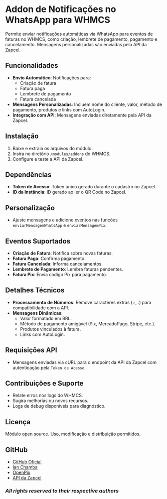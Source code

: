 # **Addon de Notificações no WhatsApp para WHMCS**

Permite enviar notificações automáticas via WhatsApp para eventos de faturas no WHMCS, como criação, lembrete de pagamento, pagamento e cancelamento. Mensagens personalizadas são enviadas pela API da Zapcel.

## **Funcionalidades**

- **Envio Automático**: Notificações para:
  - Criação de fatura
  - Fatura paga
  - Lembrete de pagamento
  - Fatura cancelada
- **Mensagens Personalizadas**: Incluem nome do cliente, valor, método de pagamento, produtos e links com AutoLogin.
- **Integração com API**: Mensagens enviadas diretamente pela API da Zapcel.

## **Instalação**
1. Baixe e extraia os arquivos do módulo.
2. Insira no diretório `/modules/addons` do WHMCS.
3. Configure e teste a API da Zapcel.

## **Dependências**
- **Token de Acesso**: Token único gerado durante o cadastro no Zapcel.
- **ID da Instância**: ID gerado ao ler o QR Code no Zapcel.

## **Personalização**
- Ajuste mensagens e adicione eventos nas funções `enviarMensagemWhatsApp` e `enviarMensagemPix`.

## **Eventos Suportados**
- **Criação de Fatura**: Notifica sobre novas faturas.
- **Fatura Paga**: Confirma pagamento.
- **Fatura Cancelada**: Informa cancelamentos.
- **Lembrete de Pagamento**: Lembra faturas pendentes.
- **Fatura Pix**: Envia código Pix para pagamento.

## **Detalhes Técnicos**
- **Processamento de Números**: Remove caracteres extras (+, .) para compatibilidade com a API.
- **Mensagens Dinâmicas**:
  - Valor formatado em BRL.
  - Método de pagamento amigável (Pix, MercadoPago, Stripe, etc.).
  - Produtos vinculados à fatura.
  - Links com AutoLogin.

## **Requisições API**
- Mensagens enviadas via cURL para o endpoint da API da Zapcel com autenticação pela `Token de Acesso`.

## **Contribuições e Suporte**
- Relate erros nos logs do WHMCS.
- Sugira melhorias ou novos recursos.
- Logs de debug disponíveis para diagnóstico.

## **Licença**
Módulo open source. Uso, modificação e distribuição permitidos.

## GitHub
- [GitHub Oficial](https://github.com/ianchamba/whatsapp-whmcs)
- [Ian Chamba](https://github.com/ianchamba)  
- [OpenPix](https://openpix.com.br/)
- [API da Zapcel](https://documenter.getpostman.com/view/16327062/2s93Jut3CQ)

### *All rights reserved to their respective authors*

